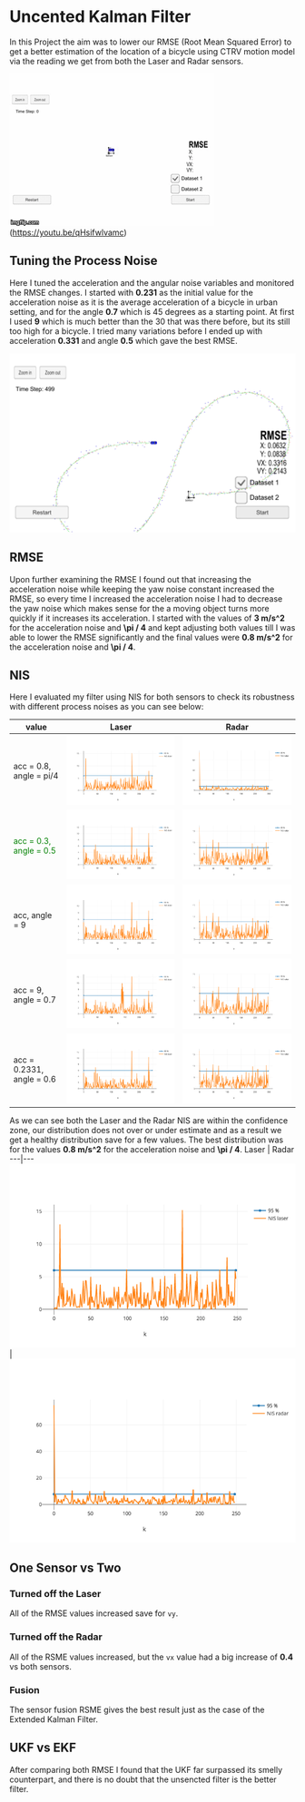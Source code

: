 
# Uncented Kalman Filter
In this Project the aim was to lower our RMSE (Root Mean Squared Error) to get a better estimation of the location of a bicycle using CTRV motion model via the reading we get from both the Laser and Radar sensors.

![GIF](./imgs/ukf_.gif)(https://youtu.be/qHsifwlvamc)

## Tuning the Process Noise

Here I tuned the acceleration and the angular noise variables and monitored the RMSE changes. I started with **0.231** as the initial value for the acceleration noise as it is the average acceleration of a bicycle in urban setting, and for the angle **0.7** which is 45 degrees as a starting point. At first I used **9** which is much better than the 30 that was there before, but its still too high for a bicycle. I tried many variations before I ended up with acceleration **0.331** and angle **0.5** which gave the best RMSE.

![finalRMSE.png](./imgs/finalRMSE.png )


## RMSE

Upon further examining the RMSE I found out that increasing the acceleration noise while keeping the yaw noise constant increased the RMSE, so every time I increased the acceleration noise I had to decrease the yaw noise which makes sense for the a moving object turns more quickly if it increases its acceleration. I started with the values of **3 m/s^2** for the acceleration noise and **\pi / 4** and kept adjusting both values till I was able to lower the RMSE significantly and the final values were **0.8 m/s^2** for the acceleration noise and **\pi / 4**.


## NIS

Here I evaluated my filter using NIS for both sensors to check its robustness with different process noises as you can see below:

value| Laser | Radar
---|---|---
acc = 0.8, angle = pi/4|![laser.8_.png](./imgs/best_laser.png )|![radar.331_0.5.png](./imgs/best_radar.png)
<span style="color:Green"> acc = 0.3, angle = 0.5</span>|![laser0.3_0.5.png](./imgs/laser0.3_0.5.png )|![radar0.331_0.5.png](./imgs/radar0.331_0.5.png)
acc, angle = 9|![laser9.png](./imgs/laser9.png)|![radar9.png](./imgs/radar9.png)
acc = 9, angle = 0.7|![laser%209_0.7.png](./imgs/laser%209_0.7.png)|![radar9_0.7.png](./imgs/radar9_0.7.png)
acc = 0.2331, angle = 0.6|![laser0.231_0.6.png](./imgs/laser0.231_0.6.png)|![radar0.231_0.6.png](./imgs/radar0.231_0.6.png)

As we can see both the Laser and the Radar NIS are within the confidence zone, our distribution does not over or under estimate and as a result we get a healthy distribution save for a few values. The best distribution was for the values **0.8 m/s^2** for the acceleration noise and **\pi / 4**.
Laser | Radar
---|---
![laser.8_.png](./imgs/best_laser.png )|![radar.331_0.5.png](./imgs/best_radar.png)


## One Sensor vs Two

### Turned off the Laser
All of the RMSE values increased save for `vy`.

### Turned off the Radar
All of the RSME values increased, but the `vx` value had a big increase of **0.4** vs both sensors.

### Fusion
The sensor fusion RSME gives the best result just as the case of the Extended Kalman Filter.

## UKF vs EKF

After comparing both RMSE I found that the UKF far surpassed its smelly counterpart, and there is no doubt that the unsencted filter is the better filter.


